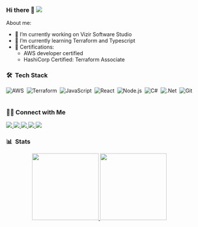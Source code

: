 ### Hi there 👋 ![](https://visitor-badge.glitch.me/badge?page_id=hsulipe.hsulipe)

About me:

- 🔭 I’m currently working on Vizir Software Studio
- 🌱 I’m currently learning Terraform and Typescript
- 📜 Certifications:
    - AWS developer certified
    - HashiCorp Certified: Terraform Associate

### 🛠 &nbsp;Tech Stack

![AWS](https://img.shields.io/badge/-Amazon_AWS-FF9900?logo=amazon-aws&logoColor=white&style=flat&logoColor=black)&nbsp;
![Terraform](https://img.shields.io/badge/-Terraform-594CDE?logo=terraform&logoColor=white&style=flat)&nbsp;
![JavaScript](https://img.shields.io/badge/-JavaScript-F7DF1E?style=flat&logo=javascript&logoColor=white)&nbsp;
![React](https://img.shields.io/badge/-React-05122A?style=flat&logo=react)&nbsp;
![Node.js](https://img.shields.io/badge/-Node.js-43853D?style=flat&logo=node.js&logoColor=white)&nbsp;
![C#](https://img.shields.io/badge/-c%23-37008C?style=flag&logo=c-sharp)&nbsp;
![.Net](https://img.shields.io/badge/.NET-694097?style=flat&logo=.net)&nbsp;
![Git](https://img.shields.io/badge/-Git-E94C30?style=flat&logo=git&logoColor=white)&nbsp;

<div> 
    <h3>🤝🏻 Connect with Me</h3>
    <a href="https://www.linkedin.com/in/felipe-hsu-2a604012b/">
      <img src="https://img.shields.io/badge/-Linkedin-0077B5?style=flat&logo=Linkedin&logoColor=white"/>
    </a>
    <a href="mailto:felipe_hsu@hotmail.com">
      <img src="https://img.shields.io/badge/-Gmail-D14836?style=flat&logo=Gmail&logoColor=white"/>
    </a>
    <a href="https://stackoverflow.com/users/10719043/felipe-hsu">
      <img src="https://img.shields.io/badge/-StackOverflow-F48225?style=flat&logo=stackoverflow&logoColor=white"/>
    </a>
    <a href="https://dev.to/hsulipe">
      <img src="https://img.shields.io/badge/-dev.to-0A0A0A?style=flat&logo=dev.to&logoColor=white"/>
    </a>
    <a href="https://www.hackerrank.com/hsufelipe">
      <img src="https://img.shields.io/badge/-HackeRank-2EC866?style=flat&logo=hackerrank&logoColor=white"/>
    </a>
</div>

### :bar_chart: &nbsp;Stats
<p align="center">
    <a href="https://github.com/hsulipe">
      <img height="180em" src="https://github-readme-stats-eight-theta.vercel.app/api?username=hsulipe&show_icons=true&theme=algolia&include_all_commits=true&count_private=true"/>
      <img height="180em" src="https://github-readme-stats-eight-theta.vercel.app/api/top-langs/?username=hsulipe&layout=compact&langs_count=8&theme=algolia"/>
    </a>
</p>

